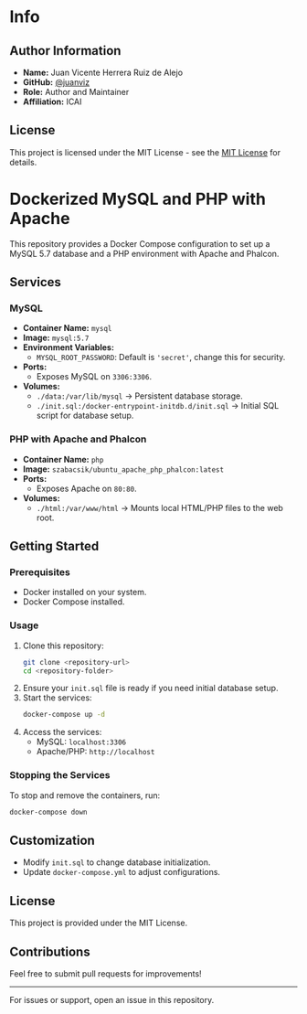 # Info

## Author Information

- **Name:** Juan Vicente Herrera Ruiz de Alejo
- **GitHub:** [@juanviz](https://github.com/juanviz)
- **Role:** Author and Maintainer
- **Affiliation:** ICAI

## License
This project is licensed under the MIT License - see the [MIT License](https://opensource.org/licenses/MIT) for details.

# Dockerized MySQL and PHP with Apache

This repository provides a Docker Compose configuration to set up a MySQL 5.7 database and a PHP environment with Apache and Phalcon.

## Services

### MySQL
- **Container Name:** `mysql`
- **Image:** `mysql:5.7`
- **Environment Variables:**
  - `MYSQL_ROOT_PASSWORD`: Default is `'secret'`, change this for security.
- **Ports:**
  - Exposes MySQL on `3306:3306`.
- **Volumes:**
  - `./data:/var/lib/mysql` → Persistent database storage.
  - `./init.sql:/docker-entrypoint-initdb.d/init.sql` → Initial SQL script for database setup.

### PHP with Apache and Phalcon
- **Container Name:** `php`
- **Image:** `szabacsik/ubuntu_apache_php_phalcon:latest`
- **Ports:**
  - Exposes Apache on `80:80`.
- **Volumes:**
  - `./html:/var/www/html` → Mounts local HTML/PHP files to the web root.

## Getting Started

### Prerequisites
- Docker installed on your system.
- Docker Compose installed.

### Usage
1. Clone this repository:
   ```sh
   git clone <repository-url>
   cd <repository-folder>
   ```
2. Ensure your `init.sql` file is ready if you need initial database setup.
3. Start the services:
   ```sh
   docker-compose up -d
   ```
4. Access the services:
   - MySQL: `localhost:3306`
   - Apache/PHP: `http://localhost`

### Stopping the Services
To stop and remove the containers, run:
```sh
docker-compose down
```

## Customization
- Modify `init.sql` to change database initialization.
- Update `docker-compose.yml` to adjust configurations.

## License
This project is provided under the MIT License.

## Contributions
Feel free to submit pull requests for improvements!

---
For issues or support, open an issue in this repository.

